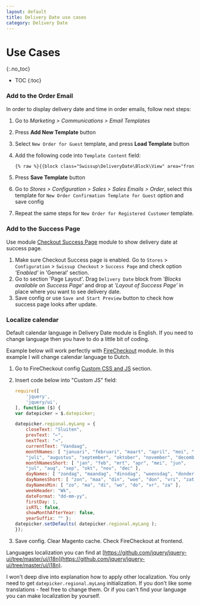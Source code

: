 ```yaml
---
layout: default
title: Delivery Date use cases
category: Delivery Date
---
```


# Use Cases

{:.no_toc}

* TOC
{:toc}

### Add to the Order Email

In order to display delivery date and time in order emails, follow next steps:

 1. Go to _Marketing > Communications > Email Templates_
 2. Press **Add New Template** button
 3. Select `New Order for Guest` template, and press **Load Template** button
 5. Add the following code into `Template Content` field:

    ```txt
    {% raw %}{{block class="Swissup\DeliveryDate\Block\View" area="frontend" template="Swissup_DeliveryDate::email/order/view.phtml" order_id=$order.id}}{% endraw %}
    ```

 6. Press **Save Template** button
 7. Go to _Stores > Configuration > Sales > Sales Emails > Order_, select this
    template for `New Order Confirmation Template for Guest` option and save
    config
 8. Repeat the same steps for `New Order for Registered Customer` template.

### Add to the Success Page

Use module [Checkout Success Page](/m2/extensions/checkout-success/) module to show delivery date at success page.

 1. Make sure Checkout Success page is enabled. Go to `Stores` > `Configuration` > `Swissup Checkout` > `Success Page` and check option _'Enabled'_ in 'General' section.
 2. Go to section 'Page Layout'. Drag `Delivery Date` block from _'Blocks available on Success Page'_ and drop at _'Layout of Success Page'_ in place where you want to see delivery date.
 3. Save config or use `Save and Start Preview` button to check how success page looks after update.

### Localize calendar

Default calendar language in Delivery Date module is English. If you need to change language then you have to do a little bit of coding.

Example below will work perfectly with [FireCheckout](/m2/extensions/firecheckout/) module. In this example I will change calendar language to Dutch.

 1. Go to FireCheckout config [Custom CSS and JS](/m2/extensions/firecheckout/configuration/#custom-css-and-js-settings-section) section.
 2. Insert code below into "Custom JS" field:

    ```js
    require([
        'jquery',
        'jquery/ui',
    ], function ($) {
    var datepicker = $.datepicker;

    datepicker.regional.myLang = {
        closeText: "Sluiten",
        prevText: "←",
        nextText: "→",
        currentText: "Vandaag",
        monthNames: [ "januari", "februari", "maart", "april", "mei", "juni",
        "juli", "augustus", "september", "oktober", "november", "december" ],
        monthNamesShort: [ "jan", "feb", "mrt", "apr", "mei", "jun",
        "jul", "aug", "sep", "okt", "nov", "dec" ],
        dayNames: [ "zondag", "maandag", "dinsdag", "woensdag", "donderdag", "vrijdag", "zaterdag" ],
        dayNamesShort: [ "zon", "maa", "din", "woe", "don", "vri", "zat" ],
        dayNamesMin: [ "zo", "ma", "di", "wo", "do", "vr", "za" ],
        weekHeader: "Wk",
        dateFormat: "dd-mm-yy",
        firstDay: 1,
        isRTL: false,
        showMonthAfterYear: false,
        yearSuffix: "" };
    datepicker.setDefaults( datepicker.regional.myLang );
    });
    ```

 3. Save config. Clear Magento cache. Check FireCheckout at frontend.

Languages localization you can find at [https://github.com/jquery/jquery-ui/tree/master/ui/i18n](https://github.com/jquery/jquery-ui/tree/master/ui/i18n).

I won't deep dive into explanation how to apply other localization. You only need to get `datepicker.regional.myLang` initialization. If you don't like some translations - feel free to change them. Or if you can't find your language you can make localization by yourself.
